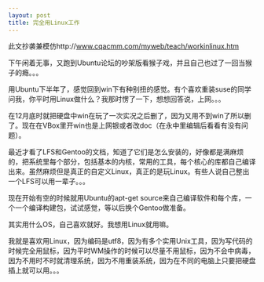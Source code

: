 ```yaml
--- 
layout: post
title: 完全用Linux工作
---
```

此文抄袭兼模仿http://www.cqacmm.com/myweb/teach/workinlinux.htm

下午闲着无事，又跑到Ubuntu论坛的吵架版看猴子戏，并且自己也过了一回当猴子的瘾。。。

用Ubuntu下半年了，感觉回到win下有种别扭的感觉。有个喜欢重装suse的同学问我，你平时用Linux做什么？我那时愣了一下，想想回答说，上网。。。
<!--more-->
在12月底时就把硬盘中win在玩了一次实况之后删了，因为又用不到win了所以删了。现在在VBox里开win也是上网银或者改doc（在永中里编辑后看看有没有问题）。

最近才看了LFS和Gentoo的文档，知道了它们是怎么安装的，好像都是满麻烦的，把系统里每个部分，包括基本的内核，常用的工具，每个核心的库都自己编译出来。虽然麻烦但是真正的自定义Linux，真正的是玩Linux。有些人说自己整出一个LFS可以用一辈子。。。

现在开始有空的时候就用Ubuntu的apt-get source来自己编译软件和每个库，一个一个编译构建包，试试感觉，等以后换个Gentoo做准备。

其实用什么OS，自己喜欢就好。我想用Linux就用嘛。

我就是喜欢用Linux，因为编码是utf8，因为有多个实用Unix工具，因为写代码的时候完全用鼠标，因为平时WM操作的时候可以尽量不用鼠标，因为不会中病毒，因为不用时不时就清理系统，因为不用重装系统，因为在不同的电脑上只要把硬盘插上就可以用。。。
